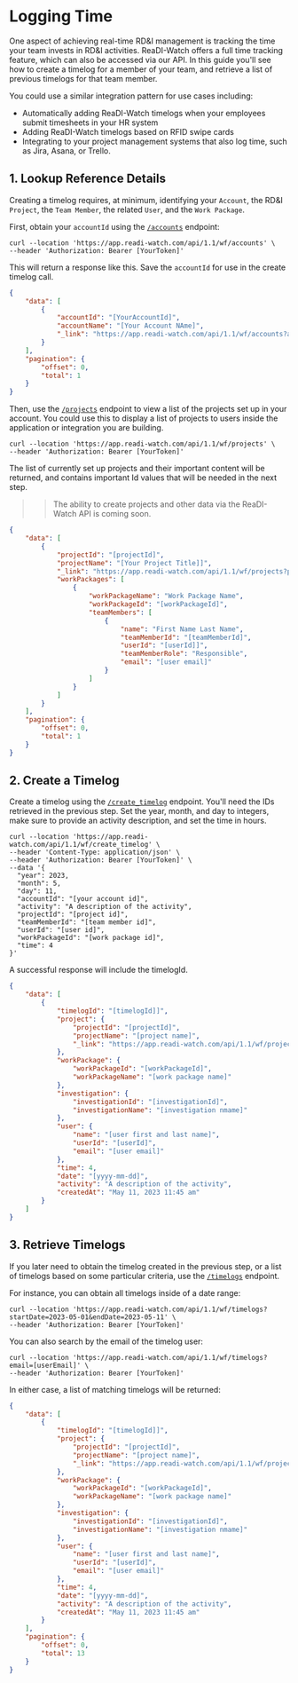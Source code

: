 # Logging Time

One aspect of achieving real-time RD&I management is tracking the time your team invests in RD&I activities. ReaDI-Watch offers a full time tracking feature, which can also be accessed via our API. In this guide you'll see how to create a timelog for a member of your team, and retrieve a list of previous timelogs for that team member.

You could use a similar integration pattern for use cases including:

- Automatically adding ReaDI-Watch timelogs when your employees submit timesheets in your HR system
- Adding ReaDI-Watch timelogs based on RFID swipe cards
- Integrating to your project management systems that also log time, such as Jira, Asana, or Trello.

## 1. Lookup Reference Details

Creating a timelog requires, at minimum, identifying your `Account`, the RD&I `Project`, the `Team Member`, the related `User`, and the `Work Package`.

First, obtain your `accountId` using the [`/accounts`](https://app.readi-watch.com/api-docs/reference) endpoint:

```curl
curl --location 'https://app.readi-watch.com/api/1.1/wf/accounts' \
--header 'Authorization: Bearer [YourToken]'
```

This will return a response like this. Save the `accountId` for use in the create timelog call.

```json
{
    "data": [
        {
            "accountId": "[YourAccountId]",
            "accountName": "[Your Account NAme]",
            "_link": "https://app.readi-watch.com/api/1.1/wf/accounts?accountId=[YourAccountId]]"
        }
    ],
    "pagination": {
        "offset": 0,
        "total": 1
    }
}
```

Then, use the [`/projects`](https://app.readi-watch.com/api-docs/reference) endpoint to view a list of the projects set up in your account. You could use this to display a list of projects to users inside the application or integration you are building.

```curl
curl --location 'https://app.readi-watch.com/api/1.1/wf/projects' \
--header 'Authorization: Bearer [YourToken]'
```

The list of currently set up projects and their important content will be returned, and contains important Id values that will be needed in the next step.

>> The ability to create projects and other data via the ReaDI-Watch API is coming soon.

```json
{
    "data": [
        {
            "projectId": "[projectId]",
            "projectName": "[Your Project Title]]",
            "_link": "https://app.readi-watch.com/api/1.1/wf/projects?projectId=[projectId]]",
            "workPackages": [
                {
                    "workPackageName": "Work Package Name",
                    "workPackageId": "[workPackageId]",
                    "teamMembers": [
                        {
                            "name": "First Name Last Name",
                            "teamMemberId": "[teamMemberId]",
                            "userId": "[userId]]",
                            "teamMemberRole": "Responsible",
                            "email": "[user email]"
                        }
                    ]
                }
            ]
        }
    ],
    "pagination": {
        "offset": 0,
        "total": 1
    }
}
```

## 2. Create a Timelog

Create a timelog using the [`/create_timelog`](https://app.readi-watch.com/api-docs/reference) endpoint. You'll need the IDs retrieved in the previous step. Set the year, month, and day to integers, make sure to provide an activity description, and set the time in hours.

```curl
curl --location 'https://app.readi-watch.com/api/1.1/wf/create_timelog' \
--header 'Content-Type: application/json' \
--header 'Authorization: Bearer [YourToken]' \
--data '{
  "year": 2023,
  "month": 5,
  "day": 11,
  "accountId": "[your account id]",
  "activity": "A description of the activity",
  "projectId": "[project id]",
  "teamMemberId": "[team member id]",
  "userId": "[user id]",
  "workPackageId": "[work package id]",
  "time": 4
}'
```

A successful response will include the timelogId.

```json
{
    "data": [
        {
            "timelogId": "[timelogId]]",
            "project": {
                "projectId": "[projectId]",
                "projectName": "[project name]",
                "_link": "https://app.readi-watch.com/api/1.1/wf/projects?projectId=[projectId]"
            },
            "workPackage": {
                "workPackageId": "[workPackageId]",
                "workPackageName": "[work package name]"
            },
            "investigation": {
                "investigationId": "[investigationId]",
                "investigationName": "[investigation nmame]"
            },
            "user": {
                "name": "[user first and last name]",
                "userId": "[userId]",
                "email": "[user email]"
            },
            "time": 4,
            "date": "[yyyy-mm-dd]",
            "activity": "A description of the activity",
            "createdAt": "May 11, 2023 11:45 am"
        }
    ]
}
```

## 3. Retrieve Timelogs

If you later need to obtain the timelog created in the previous step, or a list of timelogs based on some particular criteria, use the [`/timelogs`](https://app.readi-watch.com/api-docs/reference) endpoint.

For instance, you can obtain all timelogs inside of a date range:

```curl
curl --location 'https://app.readi-watch.com/api/1.1/wf/timelogs?startDate=2023-05-01&endDate=2023-05-11' \
--header 'Authorization: Bearer [YourToken]'
```

You can also search by the email of the timelog user:

```curl
curl --location 'https://app.readi-watch.com/api/1.1/wf/timelogs?email=[userEmail]' \
--header 'Authorization: Bearer [YourToken]'
```

In either case, a list of matching timelogs will be returned:

```json
{
    "data": [
        {
            "timelogId": "[timelogId]]",
            "project": {
                "projectId": "[projectId]",
                "projectName": "[project name]",
                "_link": "https://app.readi-watch.com/api/1.1/wf/projects?projectId=[projectId]"
            },
            "workPackage": {
                "workPackageId": "[workPackageId]",
                "workPackageName": "[work package name]"
            },
            "investigation": {
                "investigationId": "[investigationId]",
                "investigationName": "[investigation nmame]"
            },
            "user": {
                "name": "[user first and last name]",
                "userId": "[userId]",
                "email": "[user email]"
            },
            "time": 4,
            "date": "[yyyy-mm-dd]",
            "activity": "A description of the activity",
            "createdAt": "May 11, 2023 11:45 am"
        }
    ],
    "pagination": {
        "offset": 0,
        "total": 13
    }
}
```

